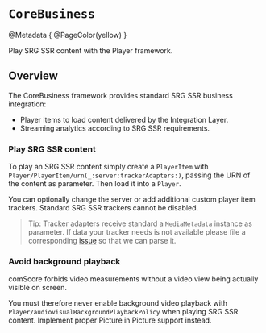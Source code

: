 
# ``CoreBusiness``

@Metadata {
    @PageColor(yellow)
}

Play SRG SSR content with the Player framework.

## Overview

The CoreBusiness framework provides standard SRG SSR business integration:

- Player items to load content delivered by the Integration Layer.
- Streaming analytics according to SRG SSR requirements.

### Play SRG SSR content

To play an SRG SSR content simply create a `PlayerItem` with ``Player/PlayerItem/urn(_:server:trackerAdapters:)``, passing the URN of the content as parameter. Then load it into a `Player`.

You can optionally change the server or add additional custom player item trackers. Standard SRG SSR trackers cannot be disabled.

> Tip: Tracker adapters receive standard a ``MediaMetadata`` instance as parameter. If data your tracker needs is not available please file a corresponding [issue](https://github.com/SRGSSR/pillarbox-apple/issues/new?assignees=&labels=enhancement%2Ctriage&projects=&template=feature_request.yaml) so that we can parse it.

### Avoid background playback

comScore forbids video measurements without a video view being actually visible on screen.

You must therefore never enable background video playback with `Player/audiovisualBackgroundPlaybackPolicy` when playing SRG SSR content. Implement proper Picture in Picture support instead.
